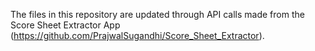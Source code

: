 The files in this repository are updated through API calls made from the Score Sheet Extractor App (https://github.com/PrajwalSugandhi/Score_Sheet_Extractor).
